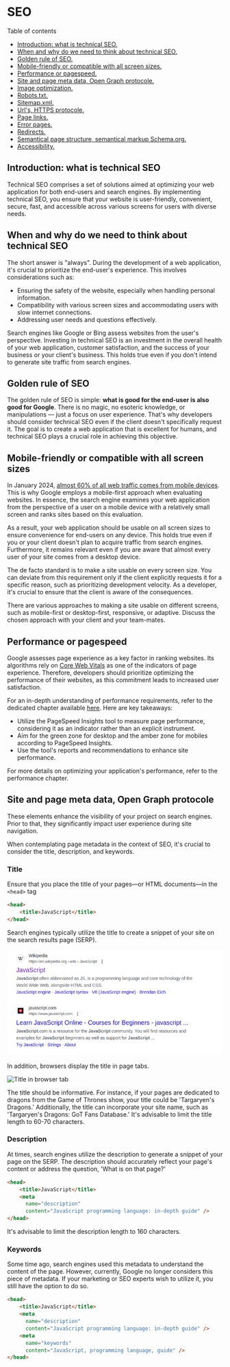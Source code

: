 # SEO

Table of contents

- [Introduction: what is technical SEO.](#introduction-what-is-technical-seo)
- [When and why do we need to think about technical SEO.](#when-and-why-do-we-need-to-think-about-technical-seo)
- [Golden rule of SEO.](#golden-rule-of-seo)
- [Mobile-friendly or compatible with all screen sizes.](#mobile-friendly-or-compatible-with-all-screen-sizes)
- [Performance or pagespeed.](#performance-or-pagespeed)
- [Site and page meta data, Open Graph protocole.](#site-and-page-meta-data-open-graph-protocole)
- [Image optimization.](#image-optimization)
- [Robots.txt.](#robotstxt)
- [Sitemap.xml.](#sitemapxml)
- [Url's, HTTPS protocole.](#urls-https-protocole)
- [Page links.](#page-links)
- [Error pages.](#error-pages)
- [Redirects.](#redirects)
- [Semantical page structure, semantical markup Schema.org.](#semantical-page-structure-semantical-markup-schemaorg)
- [Accessibility.](#accessibility)

## Introduction: what is technical SEO

Technical SEO comprises a set of solutions aimed at optimizing your web application for both end-users and search engines. By implementing technical SEO, you ensure that your website is user-friendly, convenient, secure, fast, and accessible across various screens for users with diverse needs.

## When and why do we need to think about technical SEO

The short answer is "always". During the development of a web application, it's crucial to prioritize the end-user's experience. This involves considerations such as:

- Ensuring the safety of the website, especially when handling personal information.
- Compatibility with various screen sizes and accommodating users with slow internet connections.
- Addressing user needs and questions effectively.

Search engines like Google or Bing assess websites from the user's perspective. Investing in technical SEO is an investment in the overall health of your web application, customer satisfaction, and the success of your business or your client's business. This holds true even if you don't intend to generate site traffic from search engines.

## Golden rule of SEO

The golden rule of SEO is simple: **what is good for the end-user is also good for Google**. There is no magic, no esoteric knowledge, or manipulations — just a focus on user experience. That's why developers should consider technical SEO even if the client doesn't specifically request it. The goal is to create a web application that is excellent for humans, and technical SEO plays a crucial role in achieving this objective.

## Mobile-friendly or compatible with all screen sizes

In January 2024, [almost 60% of all web traffic comes from mobile devices](https://explodingtopics.com/blog/mobile-internet-traffic). This is why Google employs a mobile-first approach when evaluating websites. In essence, the search engine examines your web application from the perspective of a user on a mobile device with a relatively small screen and ranks sites based on this evaluation.

As a result, your web application should be usable on all screen sizes to ensure convenience for end-users on any device. This holds true even if you or your client doesn't plan to acquire traffic from search engines. Furthermore, it remains relevant even if you are aware that almost every user of your site comes from a desktop device.

The de facto standard is to make a site usable on every screen size. You can deviate from this requirement only if the client explicitly requests it for a specific reason, such as prioritizing development velocity. As a developer, it's crucial to ensure that the client is aware of the consequences.

There are various approaches to making a site usable on different screens, such as mobile-first or desktop-first, responsive, or adaptive. Discuss the chosen approach with your client and your team-mates.

## Performance or pagespeed

Google assesses page experience as a key factor in ranking websites. Its algorithms rely on [Core Web Vitals](https://web.dev/articles/vitals#core-web-vitals) as one of the indicators of page experience. Therefore, developers should prioritize optimizing the performance of their websites, as this commitment leads to increased user satisfaction.

For an in-depth understanding of performance requirements, refer to the dedicated chapter available [here](https://github.com/Halo-Lab/non-functional-requirements/blob/main/Performance/Performance.md). Here are key takeaways:

- Utilize the PageSpeed Insights tool to measure page performance, considering it as an indicator rather than an explicit instrument.
- Aim for the green zone for desktop and the amber zone for mobiles according to PageSpeed Insights.
- Use the tool's reports and recommendations to enhance site performance.

For more details on optimizing your application's performance, refer to the performance chapter.

## Site and page meta data, Open Graph protocole

These elements enhance the visibility of your project on search engines. Prior to that, they significantly impact user experience during site navigation.

When contemplating page metadata in the context of SEO, it's crucial to consider the title, description, and keywords. 

### Title

Ensure that you place the title of your pages—or HTML documents—in the `<head>` tag

```html
<head>
    <title>JavaScript</title>
</head>
```

Search engines typically utilize the title to create a snippet of your site on the search results page (SERP).

![Title in SERP](images/SERP.png)

In addition, browsers display the title in page tabs. 

![Title in browser tab](images/Tabs.pns)

The title should be informative. For instance, if your pages are dedicated to dragons from the Game of Thrones show, your title could be 'Targaryen's Dragons.' Additionally, the title can incorporate your site name, such as 'Targaryen's Dragons: GoT Fans Database.' It's advisable to limit the title length to 60-70 characters.

### Description

At times, search engines utilize the description to generate a snippet of your page on the SERP. The description should accurately reflect your page's content or address the question, 'What is on that page?'

```html
<head>
    <title>JavaScript</title>
    <meta
      name="description"
      content="JavaScript programming language: in-depth guide" />
</head>
```

It's advisable to limit the description length to 160 characters.

### Keywords

Some time ago, search engines used this metadata to understand the content of the page. However, currently, Google no longer considers this piece of metadata. If your marketing or SEO experts wish to utilize it, you still have the option to do so.

```html
<head>
    <title>JavaScript</title>
    <meta
      name="description"
      content="JavaScript programming language: in-depth guide" />
    <meta
      name="keywords"
      content="JavaScript, programming language, guide" />
</head>
```